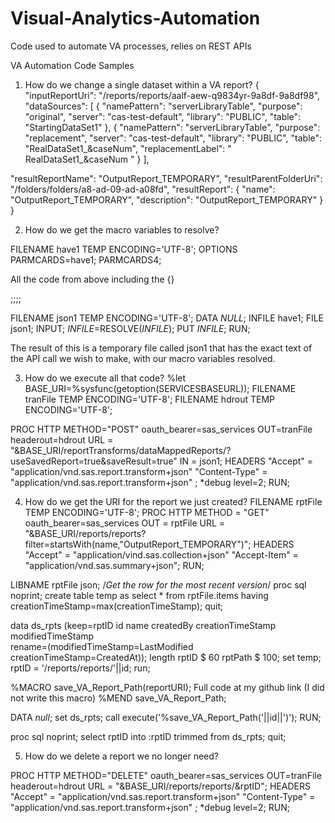 # Visual-Analytics-Automation
Code used to automate VA processes, relies on REST APIs

VA Automation Code Samples

1.	How do we change a single dataset within a VA report?
{
"inputReportUri": "/reports/reports/aalf-aew-q9834yr-9a8df-9a8df98",
"dataSources": [
{
   "namePattern": "serverLibraryTable",
              "purpose": "original",
    "server": "cas-test-default",
    "library": "PUBLIC",
    "table": "StartingDataSet1"
},
{
    "namePattern": "serverLibraryTable",
    "purpose": "replacement",
    "server": "cas-test-default",
    "library": "PUBLIC",
    "table": "RealDataSet1_&caseNum",
    "replacementLabel": " RealDataSet1_&caseNum "
          }
                                                ],
 
"resultReportName": "OutputReport_TEMPORARY",
"resultParentFolderUri": "/folders/folders/a8-ad-09-ad-a08fd",
"resultReport": {
"name": "OutputReport_TEMPORARY",
"description": "OutputReport_TEMPORARY"
       }
}




2.	How do we get the macro variables to resolve?

FILENAME have1 TEMP ENCODING='UTF-8';
OPTIONS PARMCARDS=have1;
PARMCARDS4;

All the code from above including the {}

;;;;

FILENAME json1 TEMP ENCODING='UTF-8';
DATA _NULL_;
   INFILE have1;
   FILE json1;
   INPUT;
   _INFILE_=RESOLVE(_INFILE_);
   PUT _INFILE_;
RUN;

The result of this is a temporary file called json1 that has the exact text of the API call we wish to make, with our macro variables resolved.





 
3.	How do we execute all that code?
%let BASE_URI=%sysfunc(getoption(SERVICESBASEURL));
FILENAME tranFile TEMP ENCODING='UTF-8';
FILENAME hdrout TEMP ENCODING='UTF-8';

PROC HTTP METHOD="POST" oauth_bearer=sas_services OUT=tranFile headerout=hdrout
URL = "&BASE_URI/reportTransforms/dataMappedReports/?useSavedReport=true&saveResult=true"
IN = json1;
HEADERS "Accept" = "application/vnd.sas.report.transform+json"
	      "Content-Type" = "application/vnd.sas.report.transform+json" ;
*debug level=2;
RUN;
 
4.	How do we get the URI for the report we just created?
FILENAME rptFile TEMP ENCODING='UTF-8';
PROC HTTP METHOD = "GET" oauth_bearer=sas_services OUT = rptFile
    URL = "&BASE_URI/reports/reports?filter=startsWith(name,"OutputReport_TEMPORARY")";
    HEADERS "Accept" = "application/vind.sas.collection+json"
		"Accept-Item" = "application/vnd.sas.summary+json";
RUN;

LIBNAME rptFile json;
/*Get the row for the most recent version*/
proc sql noprint;
  create table temp as
  select *
  from rptFile.items
  having creationTimeStamp=max(creationTimeStamp);
quit;

data ds_rpts (keep=rptID id name createdBy creationTimeStamp modifiedTimeStamp  
	             rename=(modifiedTimeStamp=LastModified creationTimeStamp=CreatedAt));
	length rptID $ 60 rptPath $ 100;
	set temp;
	rptID = '/reports/reports/'||id;
run;


%MACRO save_VA_Report_Path(reportURI);
Full code at my github link (I did not write this macro)
%MEND save_VA_Report_Path;

DATA _null_;
	set ds_rpts;
	call execute('%save_VA_Report_Path('||id||')');
RUN;

proc sql noprint;
  select rptID into :rptID trimmed
  from ds_rpts;
quit;

5.	How do we delete a report we no longer need?

PROC HTTP METHOD="DELETE" oauth_bearer=sas_services OUT=tranFile headerout=hdrout
URL = "&BASE_URI/reports/reports/&rptID";
HEADERS "Accept" = "application/vnd.sas.report.transform+json"
                  "Content-Type" = "application/vnd.sas.report.transform+json" ;
*debug level=2;
RUN;

